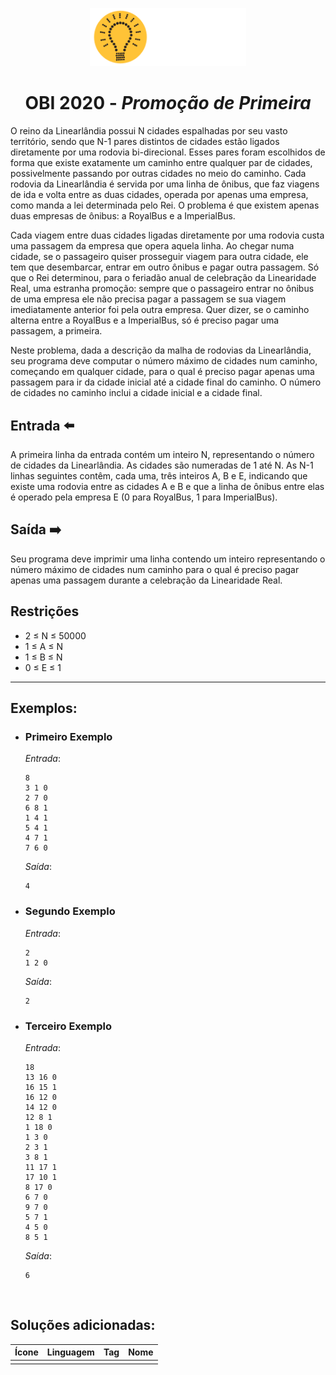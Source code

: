 <p align="center">
<img width="250px" src="../../../../docs/imagens/obi/logo-obi.svg"/> </p>

 <h1 align="center" style="font-weight: bold">OBI 2020 - <span style="font-style: italic"> Promoção de Primeira</span></h1>

O reino da Linearlândia possui N cidades espalhadas por seu vasto território, sendo que N-1 pares distintos de cidades estão ligados diretamente por uma rodovia bi-direcional. Esses pares foram escolhidos de forma que existe exatamente um caminho entre qualquer par de cidades, possivelmente passando por outras cidades no meio do caminho. Cada rodovia da Linearlândia é servida por uma linha de ônibus, que faz viagens de ida e volta entre as duas cidades, operada por apenas uma empresa, como manda a lei determinada pelo Rei. O problema é que existem apenas duas empresas de ônibus: a RoyalBus e a ImperialBus.

Cada viagem entre duas cidades ligadas diretamente por uma rodovia custa uma passagem da empresa que opera aquela linha. Ao chegar numa cidade, se o passageiro quiser prosseguir viagem para outra cidade, ele tem que desembarcar, entrar em outro ônibus e pagar outra passagem. Só que o Rei determinou, para o feriadão anual de celebração da Linearidade Real, uma estranha promoção: sempre que o passageiro entrar no ônibus de uma empresa ele não precisa pagar a passagem se sua viagem imediatamente anterior foi pela outra empresa. Quer dizer, se o caminho alterna entre a RoyalBus e a ImperialBus, só é preciso pagar uma passagem, a primeira.

Neste problema, dada a descrição da malha de rodovias da Linearlândia, seu programa deve computar o número máximo de cidades num caminho, começando em qualquer cidade, para o qual é preciso pagar apenas uma passagem para ir da cidade inicial até a cidade final do caminho. O número de cidades no caminho inclui a cidade inicial e a cidade final.


## Entrada ⬅️ 
A primeira linha da entrada contém um inteiro N, representando o número de cidades da Linearlândia. As cidades são numeradas de 1 até N. As N-1 linhas seguintes contêm, cada uma, três inteiros A, B e E, indicando que existe uma rodovia entre as cidades A e B e que a linha de ônibus entre elas é operado pela empresa E (0 para RoyalBus, 1 para ImperialBus).

## Saída ➡️
Seu programa deve imprimir uma linha contendo um inteiro representando o número máximo de cidades num caminho para o qual é preciso pagar apenas uma passagem durante a celebração da Linearidade Real.

## Restrições
- 2 ≤ N ≤ 50000
- 1 ≤ A ≤ N
- 1 ≤ B ≤ N
- 0 ≤ E ≤ 1


---
## Exemplos:

- ### Primeiro Exemplo
  *Entrada*:
  ```
  8
  3 1 0
  2 7 0
  6 8 1
  1 4 1
  5 4 1
  4 7 1
  7 6 0
  ```
  *Saída*:
  ```
  4
  ```
- ### Segundo Exemplo
  *Entrada*:
  ```
  2
  1 2 0
  ```
  *Saída*:
  ```
  2
  ```
- ### Terceiro Exemplo
  *Entrada*:
  ```
  18
  13 16 0
  16 15 1
  16 12 0
  14 12 0
  12 8 1
  1 18 0
  1 3 0
  2 3 1
  3 8 1
  11 17 1
  17 10 1
  8 17 0
  6 7 0
  9 7 0
  5 7 1
  4 5 0
  8 5 1
  ```
  *Saída*:
  ```
  6
  ```

<br/>

## Soluções adicionadas:
| Ícone | Linguagem | Tag | Nome |
|:---:|:---:|:---:|:---:|
|  |  |  |  |

